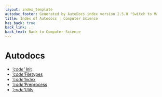 ```yaml
---
layout: index_template
autodoc_footer: Generated by AutoDocs.index version 2.5.0 "Switch to Material Icons" ⓒ Starwort, 2020
title: Index of Autodocs | Computer Science
has_back: true
back_link: ..
back_text: Back to Computer Science
---
```


# **Autodocs**

- <a href='./__init__.py'><i title='PY file' class="material-icons">'code'</i>  Init  </a>
- <a href='./filetypes.py'><i title='PY file' class="material-icons">'code'</i>Filetypes</a>
- <a href='./index.py'><i title='PY file' class="material-icons">'code'</i>Index</a>
- <a href='./preprocess.py'><i title='PY file' class="material-icons">'code'</i>Preprocess</a>
- <a href='./utils.py'><i title='PY file' class="material-icons">'code'</i>Utils</a>
